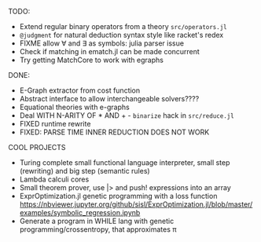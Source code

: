 TODO:
* Extend regular binary operators from a theory `src/operators.jl`
* `@judgment` for natural deduction syntax style like racket's redex
* FIXME allow ∀ and ∃ as symbols: julia parser issue
* Check if matching in ematch.jl can be made concurrent
* Try getting MatchCore to work with egraphs

DONE:
* E-Graph extractor from cost function
* Abstract interface to allow interchangeable solvers????
* Equational theories with e-graphs
* Deal WITH N-ARITY OF * AND + - `binarize` hack in `src/reduce.jl`
* FIXED runtime rewrite
* FIXED: PARSE TIME INNER REDUCTION DOES NOT WORK

COOL PROJECTS
  * Turing complete small functional language interpreter, small step
    (rewriting) and big step (semantic rules)
  * Lambda calculi cores
  * Small theorem prover, use |> and push! expressions into an array
  * ExprOptimization.jl genetic programming with a loss function https://nbviewer.jupyter.org/github/sisl/ExprOptimization.jl/blob/master/examples/symbolic_regression.ipynb
  * Generate a program in WHILE lang with genetic programming/crossentropy, that
    approximates π

